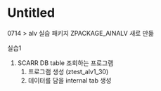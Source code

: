 # Untitled

0714 &gt; alv 실습 패키지 ZPACKAGE\_AINALV 새로 만듦

실습1 

1. SCARR DB table 조회하는 프로그램
   1. 프로그램 생성 \(ztest\_alv1\_30\)
   2. 데이터를 담을 internal tab 생성 



